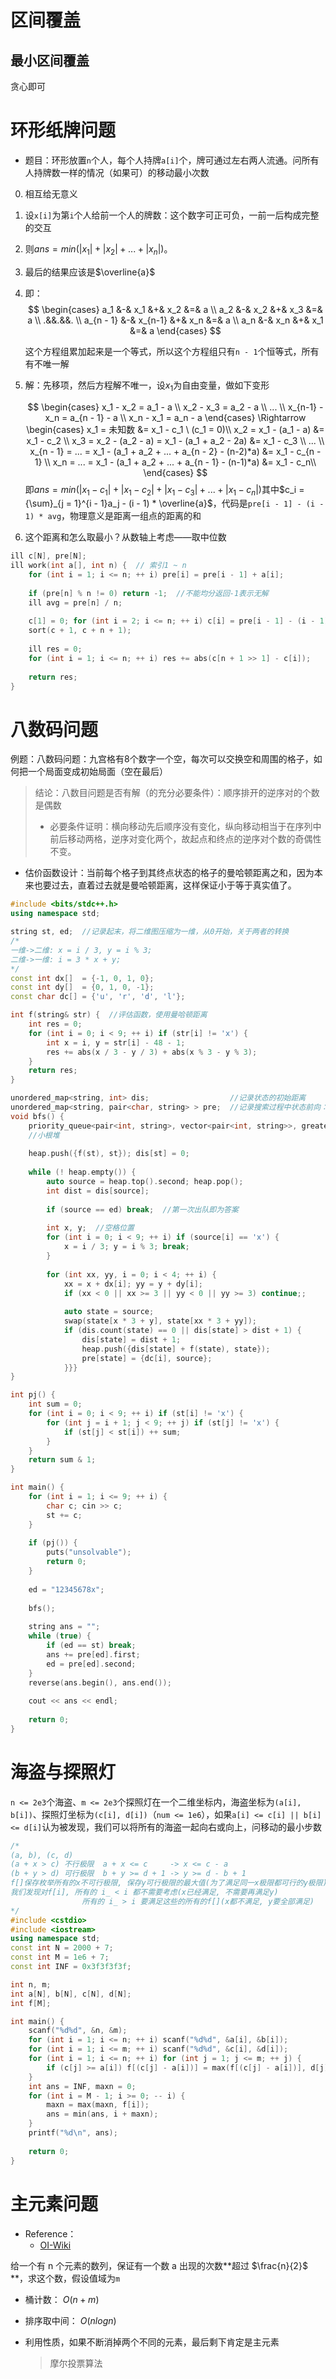 # 区间覆盖

## 最小区间覆盖

贪心即可

# 环形纸牌问题

+ 题目：环形放置`n`个人，每个人持牌`a[i]`个，牌可通过左右两人流通。问所有人持牌数一样的情况（如果可）的移动最小次数

0. 相互给无意义
1. 设`x[i]`为第`i`个人给前一个人的牌数：这个数字可正可负，一前一后构成完整的交互
2. 则$ans = min( |x_1| + |x_2| + ... + |x_n|)$。
3. 最后的结果应该是$\overline{a}$
4. 即：
   $$
   \begin{cases}
   a_1 &-& x_1 &+& x_2 &=& a \\
   a_2 &-& x_2 &+& x_3 &=& a \\
   .&&.&&. \\
   a_{n - 1} &-& x_{n-1} &+& x_n &=& a \\
   a_n &-& x_n &+& x_1 &=& a
   \end{cases}
   $$
   
   这个方程组累加起来是一个等式，所以这个方程组只有`n - 1`个恒等式，所有有不唯一解
   
5. 解：先移项，然后方程解不唯一，设$x_1$为自由变量，做如下变形

   $$
   \begin{cases}
   x_1 - x_2 = a_1 - a \\
   x_2 - x_3 = a_2 - a \\
   ... \\
   x_{n-1} - x_n = a_{n - 1} - a \\
   x_n - x_1 = a_n - a
   \end{cases} 
   \Rightarrow
   \begin{cases}
   x_1 = 未知数 &= x_1 - c_1 \ (c_1 = 0)\\
   x_2 = x_1 - (a_1 - a) &= x_1 - c_2 \\
   x_3 = x_2 - (a_2 - a) = x_1 - (a_1 + a_2 - 2a) &= x_1 - c_3 \\
   ... \\
   x_{n - 1} = ... = x_1 - (a_1 + a_2 + ... + a_{n - 2} - (n-2)*a) &= x_1 - c_{n - 1} \\
   x_n = ... = x_1 - (a_1 + a_2 + ... + a_{n - 1} - (n-1)*a) &= x_1 - c_n\\
   \end{cases}
   $$
   即$ans = min(|x_1 - c_1| + |x_1 - c_2| + |x_1 - c_3| + ... + |x_1 - c_n|)$其中$c_i = {\sum}_{j = 1}^{i - 1}a_j - (i - 1) * \overline{a}$，代码是`pre[i - 1] - (i - 1) * avg`，物理意义是距离一组点的距离的和
   
6. 这个距离和怎么取最小？从数轴上考虑——取中位数

```c++
ill c[N], pre[N];
ill work(int a[], int n) {  // 索引1 ~ n
    for (int i = 1; i <= n; ++ i) pre[i] = pre[i - 1] + a[i];
   	
    if (pre[n] % n != 0) return -1;  //不能均分返回-1表示无解
    ill avg = pre[n] / n;
    
    c[1] = 0; for (int i = 2; i <= n; ++ i) c[i] = pre[i - 1] - (i - 1) * avg;
    sort(c + 1, c + n + 1);
    
    ill res = 0;
    for (int i = 1; i <= n; ++ i) res += abs(c[n + 1 >> 1] - c[i]);
    
    return res;
}
```

# 八数码问题

例题：八数码问题：九宫格有8个数字一个空，每次可以交换空和周围的格子，如何把一个局面变成初始局面（空在最后）

> 结论：八数目问题是否有解（的充分必要条件）：顺序排开的逆序对的个数是偶数
> + 必要条件证明：横向移动先后顺序没有变化，纵向移动相当于在序列中前后移动两格，逆序对变化两个，故起点和终点的逆序对个数的奇偶性不变。

+ 估价函数设计：当前每个格子到其终点状态的格子的曼哈顿距离之和，因为本来也要过去，直着过去就是曼哈顿距离，这样保证小于等于真实值了。

```c++
#include <bits/stdc++.h>
using namespace std;

string st, ed;  //记录起末，将二维图压缩为一维，从0开始，关于两者的转换
/*
一维->二维: x = i / 3, y = i % 3;
二维->一维: i = 3 * x + y;
*/
const int dx[]  = {-1, 0, 1, 0};
const int dy[]  = {0, 1, 0, -1};
const char dc[] = {'u', 'r', 'd', 'l'};

int f(string& str) {  //评估函数，使用曼哈顿距离
    int res = 0;
    for (int i = 0; i < 9; ++ i) if (str[i] != 'x') {
        int x = i, y = str[i] - 48 - 1;
        res += abs(x / 3 - y / 3) + abs(x % 3 - y % 3);
    }
    return res;
}

unordered_map<string, int> dis;                  //记录状态的初始距离
unordered_map<string, pair<char, string> > pre;  //记录搜索过程中状态前向：方式和状态
void bfs() {
    priority_queue<pair<int, string>, vector<pair<int, string>>, greater<pair<int, string>>> heap;
    //小根堆
    
    heap.push({f(st), st}); dis[st] = 0;
    
    while (! heap.empty()) {
        auto source = heap.top().second; heap.pop();
        int dist = dis[source];
        
        if (source == ed) break;  //第一次出队即为答案
        
        int x, y;  //空格位置
        for (int i = 0; i < 9; ++ i) if (source[i] == 'x') {
            x = i / 3; y = i % 3; break;
        }
       	
        for (int xx, yy, i = 0; i < 4; ++ i) {
            xx = x + dx[i]; yy = y + dy[i];
            if (xx < 0 || xx >= 3 || yy < 0 || yy >= 3) continue;;
            
            auto state = source;
            swap(state[x * 3 + y], state[xx * 3 + yy]);
            if (dis.count(state) == 0 || dis[state] > dist + 1) {
                dis[state] = dist + 1;
                heap.push({dis[state] + f(state), state});
                pre[state] = {dc[i], source};
            }}}
}

int pj() {    
    int sum = 0;
    for (int i = 0; i < 9; ++ i) if (st[i] != 'x') {
        for (int j = i + 1; j < 9; ++ j) if (st[j] != 'x') {
            if (st[j] < st[i]) ++ sum;
        }
    }
    return sum & 1;
}

int main() {   
    for (int i = 1; i <= 9; ++ i) {
        char c; cin >> c;
        st += c;
    }
    
    if (pj()) {
        puts("unsolvable");
        return 0;
    }
    
    ed = "12345678x";
    
    bfs();
    
    string ans = "";
    while (true) {
        if (ed == st) break;
        ans += pre[ed].first;
        ed = pre[ed].second;
    }
   	reverse(ans.begin(), ans.end());
    
    cout << ans << endl;
    
    return 0;
}
```

# 海盗与探照灯

`n <= 2e3`个海盗、`m <= 2e3`个探照灯在一个二维坐标内，海盗坐标为`(a[i], b[i])`、探照灯坐标为`(c[i], d[i])`（`num <= 1e6`），如果`a[i] <= c[i] || b[i] <= d[i]`认为被发现，我们可以将所有的海盗一起向右或向上，问移动的最小步数

```c++
/*
(a, b), (c, d)
(a + x > c) 不行极限  a + x <= c     -> x <= c - a
(b + y > d) 可行极限  b + y >= d + 1 -> y >= d - b + 1
f[]保存枚举所有的x不可行极限, 保存y可行极限的最大值(为了满足同一x极限都可行的y极限)
我们发现对f[i], 所有的 i_ < i 都不需要考虑(x已经满足, 不需要再满足y)
				所有的 i_ > i 要满足这些的所有的f[](x都不满足, y要全部满足) 
*/
#include <cstdio>
#include <iostream>
using namespace std;
const int N = 2000 + 7;
const int M = 1e6 + 7;
const int INF = 0x3f3f3f3f;

int n, m;
int a[N], b[N], c[N], d[N];
int f[M];

int main() {
	scanf("%d%d", &n, &m);
	for (int i = 1; i <= n; ++ i) scanf("%d%d", &a[i], &b[i]);
	for (int i = 1; i <= m; ++ i) scanf("%d%d", &c[i], &d[i]);
	for (int i = 1; i <= n; ++ i) for (int j = 1; j <= m; ++ j) {
		if (c[j] >= a[i]) f[(c[j] - a[i])] = max(f[(c[j] - a[i])], d[j] - b[i] + 1);
	}
	int ans = INF, maxn = 0;
	for (int i = M - 1; i >= 0; -- i) {
		maxn = max(maxn, f[i]);
		ans = min(ans, i + maxn);
	}
	printf("%d\n", ans);
	
	return 0;
}
```

# 主元素问题

+ Reference：
	+ [OI-Wiki](https://oi-wiki.org/misc/main-element/)

给一个有 n 个元素的数列，保证有一个数 a 出现的次数**超过  $\frac{n}{2}$ **，求这个数，假设值域为`m`

+  桶计数： $O(n + m)$
+ 排序取中间： $O(n log n)$

+ 利用性质，如果不断消掉两个不同的元素，最后剩下肯定是主元素
	>摩尔投票算法
